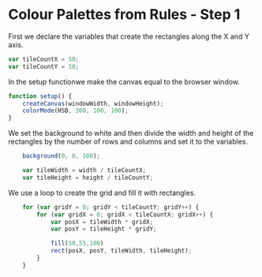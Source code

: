 # Colour Palettes from Rules - Step 1

First we declare the variables that create the rectangles along the X and Y axis.

```js
var tileCountX = 50;
var tileCountY = 10;
```

In the setup functionwe make the canvas equal to the browser window.

```js
function setup() {
    createCanvas(windowWidth, windowHeight);
    colorMode(HSB, 360, 100, 100);
}
```

We set the background to white and then divide the width and height of the rectangles by the number of rows and columns and set it to the variables.

```js
    background(0, 0, 100);

    var tileWidth = width / tileCountX;
    var tileHeight = height / tileCountY;
```

We use a loop to create the grid and fill it with rectangles.

```js
    for (var gridY = 0; gridY < tileCountY; gridY++) {
        for (var gridX = 0; gridX < tileCountX; gridX++) {
            var posX = tileWidth * gridX;
            var posY = tileHeight * gridY;

            fill(50,55,100)
            rect(posX, posY, tileWidth, tileHeight);
        }
    }
```
